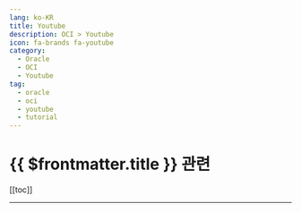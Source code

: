 ```yaml
---
lang: ko-KR
title: Youtube
description: OCI > Youtube
icon: fa-brands fa-youtube
category:
  - Oracle
  - OCI
  - Youtube 
tag:
  - oracle
  - oci
  - youtube
  - tutorial
---
```


# {{ $frontmatter.title }} 관련

[[toc]]

---

<MyYouTubeItems jsonName="yu-OracleLearning" /><!-- Oracle Learning -->

<TagLinks />